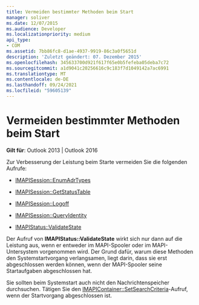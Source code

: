```yaml
---
title: Vermeiden bestimmter Methoden beim Start
manager: soliver
ms.date: 12/07/2015
ms.audience: Developer
ms.localizationpriority: medium
api_type:
- COM
ms.assetid: 7bb86fc8-d1ae-4937-9919-86c3a0f5651d
description: 'Zuletzt geändert: 07. Dezember 2015'
ms.openlocfilehash: 345633700d921f617f65e0b5fefeba05deba7c72
ms.sourcegitcommit: a1d9041c20256616c9c183f7d1049142a7ac6991
ms.translationtype: MT
ms.contentlocale: de-DE
ms.lasthandoff: 09/24/2021
ms.locfileid: "59605139"
---
```

# <a name="avoiding-certain-methods-at-startup"></a>Vermeiden bestimmter Methoden beim Start

 
  
**Gilt für**: Outlook 2013 | Outlook 2016 
  
Zur Verbesserung der Leistung beim Starte vermeiden Sie die folgenden Aufrufe:
  
- [IMAPISession::EnumAdrTypes](imapisession-enumadrtypes.md)
    
- [IMAPISession::GetStatusTable](imapisession-getstatustable.md)
    
- [IMAPISession::Logoff](imapisession-logoff.md)
    
- [IMAPISession::QueryIdentity](imapisession-queryidentity.md)
    
- [IMAPIStatus::ValidateState](imapistatus-validatestate.md)
    
Der Aufruf von **IMAPIStatus::ValidateState** wirkt sich nur dann auf die Leistung aus, wenn er entweder im MAPI-Spooler oder im MAPI-Untersystem vorgenommen wird. Der Grund dafür, warum diese Methoden den Systemstartvorgang verlangsamen, liegt darin, dass sie erst abgeschlossen werden können, wenn der MAPI-Spooler seine Startaufgaben abgeschlossen hat. 
  
Sie sollten beim Systemstart auch nicht den Nachrichtenspeicher durchsuchen. Tätigen Sie den [IMAPIContainer::SetSearchCriteria](imapicontainer-setsearchcriteria.md)-Aufruf, wenn der Startvorgang abgeschlossen ist. 
  

